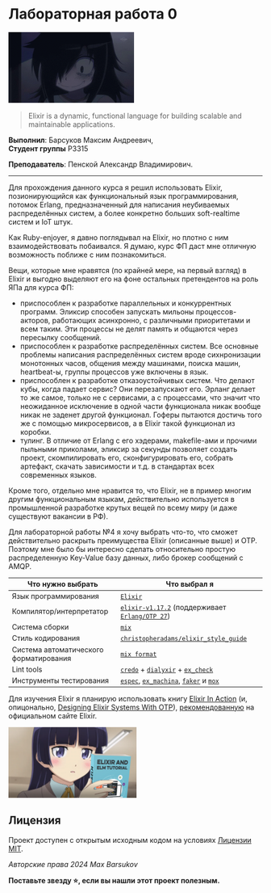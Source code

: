 # Лабораторная работа 0

<img alt="tomoko-kuroki" src="./.resources/tomoko-kuroki.gif" height="140">

> Elixir is a dynamic, functional language for building scalable and maintainable applications.

**Выполнил**: Барсуков Максим Андреевич,<br>**Студент группы** P3315

**Преподаватель**: Пенской Александр Владимирович.

---

Для прохождения данного курса я решил использовать Elixir, позионирующийся как функциональный язык программирования, потомок Erlang, предназначенный для написания неубиваемых распределённых систем, а более конкретно больших soft-realtime систем и IoT штук.

Как Ruby-enjoyer, я давно поглядывал на Elixir, но плотно с ним взаимодействовать побаивался. Я думаю, курс ФП даст мне отличную возможность поближе с ним познакомиться.

Вещи, которые мне нравятся (по крайней мере, на первый взгляд) в Elixir и выгодно выделяют его на фоне остальных претендентов на роль ЯПа для курса ФП:

- приспособлен к разработке параллельных и конкуррентных программ. Эликсир способен запускать мильоны процессов-акторов, работающих асинхронно, с различными приоритетами и всем таким. Эти процессы не делят память и общаются через пересылку сообщений.
- приспособлен к разработке распределённых систем. Все основные проблемы написания распределённых систем вроде сихнронизации монотонных часов, общения между машинами, поиска машин, heartbeat-ы, группы процессов уже включены в язык.
- приспособлен к разработке отказоустойчивых систем. Что делают кубы, когда падает сервис? Они перезапускают его. Эрланг делает то же самое, только не с сервисами, а с процессами, что значит что неожиданное исключение в одной части функционала никак вообще никак не заденет другой функционал. Гоферы пытаются достичь того же с помощью микросервисов, а в Elixir такой функционал из коробки.
- тулинг. В отличие от Erlang с его хэдерами, makefile-ами и прочими пыльными приколами, эликсир за секунды позволяет создать проект, скомпилировать его, сконфигурировать его, собрать артефакт, скачать зависимости и т.д. в стандартах всех современных языков. 

Кроме того, отдельно мне нравится то, что Elixir, не в пример многим другим функциональным языкам, действительно используется в промышленной разработке крутых вещей по всему миру (и даже существуют вакансии в РФ).


Для лабораторной работы №4 я хочу выбрать что-то, что сможет действительно раскрыть преимущества Elixir (описанные выше) и OTP. Поэтому мне было бы интересно сделать относительно простую распределенную Key-Value базу данных, либо брокер сообщений c AMQP.


| Что нужно выбрать | Что выбрал я |
| --- | --- |
| Язык программирования | [`Elixir`](https://elixir-lang.org/) |
| Компилятор/интерпретатор | [`elixir-v1.17.2`](https://github.com/elixir-lang/elixir/releases/tag/v1.17.2) (поддерживает [`Erlang/OTP 27`](https://www.erlang.org/downloads/27)) |
| Система сборки | [`mix`](https://hexdocs.pm/mix/Mix.html) |
| Стиль кодирования | [`christopheradams/elixir_style_guide`](https://github.com/christopheradams/elixir_style_guide) |
| Система автоматического форматирования | [`mix format`](https://hexdocs.pm/mix/Mix.Tasks.Format.html) |
| Lint tools | [`credo`](https://github.com/rrrene/credo) + [`dialyxir`](https://github.com/jeremyjh/dialyxir) + [`ex_check`](https://github.com/karolsluszniak/ex_check) |
| Инструменты тестирования | [`espec`](https://github.com/antonmi/espec), [`ex_machina`](https://github.com/beam-community/ex_machina), [`faker`](https://github.com/elixirs/faker) и [`mox`](https://github.com/dashbitco/mox) |


Для изучения Elixir я планирую использовать книгу [Elixir In Action](./books/elixir-in-action-3rd-ed.pdf) (и, опицонально, [Designing Elixir Systems With OTP](./books/designing-elixir-systems-with-otp.rar)), [рекомендованную](https://elixir-lang.org/learning.html#books) на официальном сайте Elixir.

<img alt="elixir-and-elm" src="./.resources/elixir-and-elm.png" height="140">


## Лицензия <a name="license"></a>

Проект доступен с открытым исходным кодом на условиях [Лицензии MIT](https://opensource.org/license/mit/).

*Авторские права 2024 Max Barsukov*

**Поставьте звезду :star:, если вы нашли этот проект полезным.**

